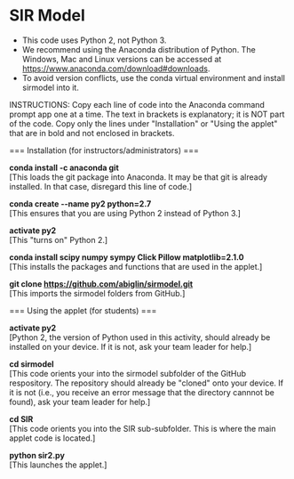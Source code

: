 SIR Model
======

* This code uses Python 2, not Python 3.
* We recommend using the Anaconda distribution of Python. The Windows, Mac and Linux versions can be accessed at https://www.anaconda.com/download#downloads.
* To avoid version conflicts, use the conda virtual environment and install sirmodel into it. 

INSTRUCTIONS: Copy each line of code into the Anaconda command prompt app one at a time. The text in brackets is explanatory; it is NOT part of the code. Copy only the lines under "Installation" or "Using the applet" that are in bold and not enclosed in brackets.

=== Installation (for instructors/administrators) ===

**conda install -c anaconda git** \
[This loads the git package into Anaconda. It may be that git is already installed. In that case, disregard this line of code.]

**conda create --name py2 python=2.7** \
[This ensures that you are using Python 2 instead of Python 3.]

**activate py2** \
[This "turns on" Python 2.]

**conda install scipy numpy sympy Click Pillow matplotlib=2.1.0** \
[This installs the packages and functions that are used in the applet.]

**git clone https://github.com/abiglin/sirmodel.git** \
[This imports the sirmodel folders from GitHub.]


=== Using the applet (for students) ===

**activate py2** \
[Python 2, the version of Python used in this activity, should already be installed on your device. If it is not, ask your team leader for help.]

**cd sirmodel** \
[This code orients your into the sirmodel subfolder of the GitHub respository. The repository should already be "cloned" onto your device. If it is not (i.e., you receive an error message that the directory cannnot be found), ask your team leader for help.]

**cd SIR** \
[This code orients you into the SIR sub-subfolder. This is where the main applet code is located.]

**python sir2.py** \
[This launches the applet.]


